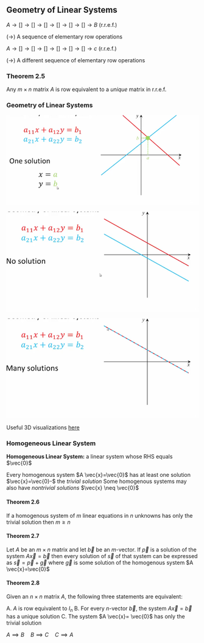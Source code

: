 ## Geometry of Linear Systems

$A \to [ ] \to [ ] \to [ ] \to [ ] \to [ ] \to [ ] \to B$ (r.r.e.f.)

$(\to)$ A sequence of elementary row operations

$A \to [ ] \to [ ] \to [ ] \to [ ] \to [ ] \to [ ] \to c$ (r.r.e.f.)

$(\to)$ A different sequence of elementary row operations

### Theorem 2.5

Any $m \times n$ matrix $A$ is row equivalent to a _unique_ matrix in r.r.e.f.

### Geometry of Linear Systems

![](./Resources/geometry_linear_systems_one_solution.png)

![](./Resources/geometry_linear_systems_no_solution.png)

![](./Resources/geometry_linear_systems_many_solutions.png)

Useful 3D visualizations [here](http://www.math.odu.edu/~bogacki/math316/sys3d/)

### Homogeneous Linear System

**Homogeneous Linear System:** a linear system whose RHS equals $\vec{0}$

Every homogenous system $A \vec{x}=\vec{0}$ has at least one solution $\vec{x}=\vec{0}-$ the _trivial solution_
Some homogenous systems may also have _nontrivial solutions_ $\vec{x} \neq \vec{0}$

#### Theorem 2.6

If a homogenous system of $m$ linear equations in $n$ unknowns has only the trivial solution then $m \geq n$

#### Theorem 2.7

Let $A$ be an $m \times n$ matrix and let $\vec{b}$ be an $m$-vector. If $\vec{p}$ is a solution of the system $A \vec{x}= \vec{b}$ then every solution of $\vec{s}$ of that system can be expressed as $\vec{s}=\vec{p}+\vec{g}$ where $\vec{g}$ is some solution of the homogenous system $A \vec{x}=\vec{0}$

#### Theorem 2.8

Given an $n \times n$ matrix $A$, the following three statements are equivalent:

A. $A$ is row equivalent to $I_{n}$
B. For every $n$-vector $\vec{b}$, the system $A \vec{x}= \vec{b}$ has a unique solution
C. The system $A \vec{x}= \vec{0}$ has only the trivial solution

$A \implies B \quad B \implies C \quad C \implies A$

